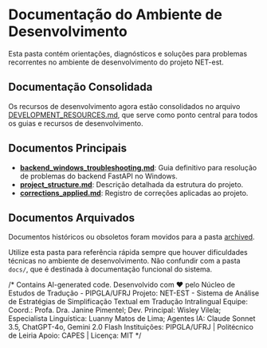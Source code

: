 # Documentação do Ambiente de Desenvolvimento

Esta pasta contém orientações, diagnósticos e soluções para problemas recorrentes no ambiente de desenvolvimento do projeto NET-est.

## Documentação Consolidada

Os recursos de desenvolvimento agora estão consolidados no arquivo [DEVELOPMENT_RESOURCES.md](../DEVELOPMENT_RESOURCES.md), que serve como ponto central para todos os guias e recursos de desenvolvimento.

## Documentos Principais

- **[backend_windows_troubleshooting.md](./backend_windows_troubleshooting.md)**: Guia definitivo para resolução de problemas do backend FastAPI no Windows.
- **[project_structure.md](./project_structure.md)**: Descrição detalhada da estrutura do projeto.
- **[corrections_applied.md](./corrections_applied.md)**: Registro de correções aplicadas ao projeto.

## Documentos Arquivados

Documentos históricos ou obsoletos foram movidos para a pasta [archived](./archived).

Utilize esta pasta para referência rápida sempre que houver dificuldades técnicas no ambiente de desenvolvimento. Não confundir com a pasta `docs/`, que é destinada à documentação funcional do sistema.

/*
Contains AI-generated code.
Desenvolvido com ❤️ pelo Núcleo de Estudos de Tradução - PIPGLA/UFRJ
Projeto: NET-EST - Sistema de Análise de Estratégias de Simplificação Textual em Tradução Intralingual
Equipe: Coord.: Profa. Dra. Janine Pimentel; Dev. Principal: Wisley Vilela; Especialista Linguística: Luanny Matos de Lima; Agentes IA: Claude Sonnet 3.5, ChatGPT-4o, Gemini 2.0 Flash
Instituições: PIPGLA/UFRJ | Politécnico de Leiria
Apoio: CAPES | Licença: MIT
*/
